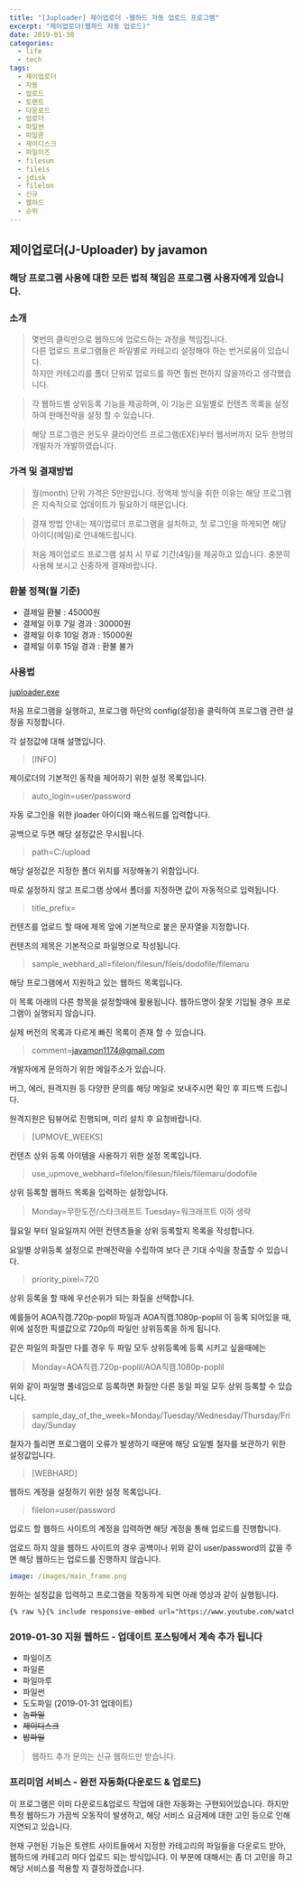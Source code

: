 ```yaml
---
title: "[Juploader] 제이업로더 -웹하드 자동 업로드 프로그램"
excerpt: "제이업로더(웹하드 자동 업로드)"
date: 2019-01-30
categories:
  - life
  - tech
tags:
  - 제이업로더
  - 자동
  - 업로드
  - 토렌트
  - 다운로드
  - 업로더
  - 파일썬
  - 파일론
  - 제이디스크
  - 파일이즈
  - filesun
  - fileis
  - jdisk
  - filelon
  - 신규
  - 웹하드
  - 순위
---
```


## 제이업로더(J-Uploader) by javamon

### 해당 프로그램 사용에 대한 모든 법적 책임은 프로그램 사용자에게 있습니다.

### 소개

> 몇번의 클릭만으로 웹하드에 업로드하는 과정을 책임집니다.<br>
다른 업로드 프로그램들은 파일별로 카테고리 설정해야 하는 번거로움이 있습니다.<br>
하지만 카테고리를 폴더 단위로 업로드를 하면 훨씬 편하지 않을까라고 생각했습니다.

> 각 웹하드별 상위등록 기능을 제공하며, 이 기능은 요일별로 컨텐츠 목록을 설정하여 판매전략을 설정 할 수 있습니다.

> 해당 프로그램은 윈도우 클라이언트 프로그램(EXE)부터 웹서버까지 모두 한명의 개발자가 개발하였습니다.


### 가격 및 결재방법

> 월(month) 단위 가격은 5만원입니다. 정액제 방식을 취한 이유는 해당 프로그램은 지속적으로 업데이트가 필요하기 때문입니다.

> 결재 방법 안내는 제이업로더 프로그램을 설치하고, 첫 로그인을 하게되면 해당 아이디(메일)로 안내해드립니다.

> 처음 제이업로드 프로그램 설치 시 무료 기간(4일)을 제공하고 있습니다. 충분히 사용해 보시고 신중하게 결재바랍니다.


### 환불 정책(월 기준)
- 결제일 환불 : 45000원
- 결제일 이후 7일 경과 : 30000원
- 결제일 이후 10일 경과 : 15000원
- 결제일 이후 15일 경과 : 환불 불가


### 사용법
[juploader.exe](http://34.73.229.249/download/jloader)

<p>처음 프로그램을 실행하고, 프로그램 하단의 config(설정)을 클릭하여 프로그램 관련 설정을 지정합니다.</p>
<p>각 설정값에 대해 설명입니다.</p>

> [INFO]
<p>제이로더의 기본적인 동작을 제어하기 위한 설정 목록입니다.</p>

> auto_login=user/password
<p>자동 로그인을 위한 jloader 아이디와 패스워드를 입력합니다.</p>
<p>공백으로 두면 해당 설정값은 무시됩니다.</p>

> path=C:/upload
<p>해당 설정값은 지정한 폴더 위치를 저장해놓기 위함입니다.</p>
<p>따로 설정하지 않고 프로그램 상에서 폴더를 지정하면 값이 자동적으로 입력됩니다.</p>

> title_prefix=
<p>컨텐츠를 업로드 할 때에 제목 앞에 기본적으로 붙은 문자열을 지정합니다.</p>
<p>컨텐츠의 제목은 기본적으로 파일명으로 작성됩니다.</p>

> sample_webhard_all=filelon/filesun/fileis/dodofile/filemaru
<p>해당 프로그램에서 지원하고 있는 웹하드 목록입니다.</p>
<p>이 목록 아래의 다른 항목을 설정할때에 활용됩니다. 웹하드명이 잘못 기입될 경우 프로그램이 실행되지 않습니다.</p>
<p>실제 버전의 목록과 다르게 빠진 목록이 존재 할 수 있습니다.</>

> comment=javamon1174@gmail.com
<p>개발자에게 문의하기 위한 메일주소가 있습니다.</p>
<p>버그, 에러, 원격지원 등 다양한 문의를 해당 메일로 보내주시면 확인 후 피드백 드립니다.</p>
<p>원격지원은 팀뷰어로 진행되며, 미리 설치 후 요청바랍니다.</p>

> [UPMOVE_WEEKS]
<p>컨텐츠 상위 등록 아이템을 사용하기 위한 설정 목록입니다.</p>

> use_upmove_webhard=filelon/filesun/fileis/filemaru/dodofile
<p>상위 등록할 웹하드 목록을 입력하는 설정입니다.</p>

> Monday=무한도전/스타크래프트
> Tuesday=워크래프트
> 이하 생략
<p>월요일 부터 일요일까지 어떤 컨텐츠들을 상위 등록할지 목록을 작성합니다.</p>
<p>요일별 상위등록 설정으로 판매전략을 수립하여 보다 큰 기대 수익을 창출할 수 있습니다.</p>

> priority_pixel=720
<p>상위 등록을 할 때에 우선순위가 되는 화질을 선택합니다.</p>
<p>예를들어 AOA직캠.720p-poplil 파일과 AOA직캠.1080p-poplil
이 등록 되어있을 때, 위에 설정한 픽셀값으로 720p의 파일만 상위등록을 하게 됩니다.
</p>


<p>같은 파일의 화질만 다를 경우 두 파일 모두 상위등록에 등록 시키고 싶을때에는</p>

> Monday=AOA직캠.720p-poplil/AOA직캠.1080p-poplil
<p>위와 같이 파일명 풀네임으로 등록하면 화질만 다른 동일 파일 모두 상위 등록할 수 있습니다.</p>

> sample_day_of_the_week=Monday/Tuesday/Wednesday/Thursday/Friday/Sunday
<p>철자가 틀리면 프로그램이 오류가 발생하기 때문에 해당 요일별 철자를 보관하기 위한 설정값입니다.</p>

> [WEBHARD]
<p>웹하드 계정을 설정하기 위한 설정 목록입니다.</p>

> filelon=user/password
<p>업로드 할 웹하드 사이트의 계정을 입력하면 해당 계정을 통해 업로드를 진행합니다.</p>
<p>업로드 하지 않을 웹하드 사이트의 경우 공백이나 위와 같이 user/password의 값을 주면
해당 웹하드는 업로드를 진행하지 않습니다.</p>

```yaml
image: /images/main_frame.png
```

<p>원하는 설정값을 입력하고 프로그램을 작동하게 되면 아래 영상과 같이 실행됩니다.</p>

```html
{% raw %}{% include responsive-embed url="https://www.youtube.com/watch?v=-VmS8NFwZ9XU" ratio="16:9" %}{% endraw %}
```

### 2019-01-30 지원 웹하드 - 업데이트 포스팅에서 계속 추가 됩니다
 - 파일이즈
 - 파일론
 - 파일마루
 - 파일썬
 - 도도파일 (2019-01-31 업데이트)
 - ~~놈파일~~
 - ~~제이디스크~~
 - ~~밥파일~~
 
 > 웹하드 추가 문의는 신규 웹하드만 받습니다.
 
### 프리미엄 서비스 - 완전 자동화(다운로드 & 업로드)
이 프로그램은 이미 다운로드&업로드 작업에 대한 자동화는 구현되어있습니다.
하지만 특정 웹하드가 가끔씩 오동작이 발생하고, 해당 서비스 요금제에 대한 고민 등으로 인해
지연되고 있습니다.

현재 구현된 기능은 토렌트 사이트들에서 지정한 카테고리의 파일들을 다운로드 받아, 웹하드에 카테고리 마다 업로드 되는 방식입니다.
이 부분에 대해서는 좀 더 고민을 하고 해당 서비스를 적용할 지 결정하겠습니다.
